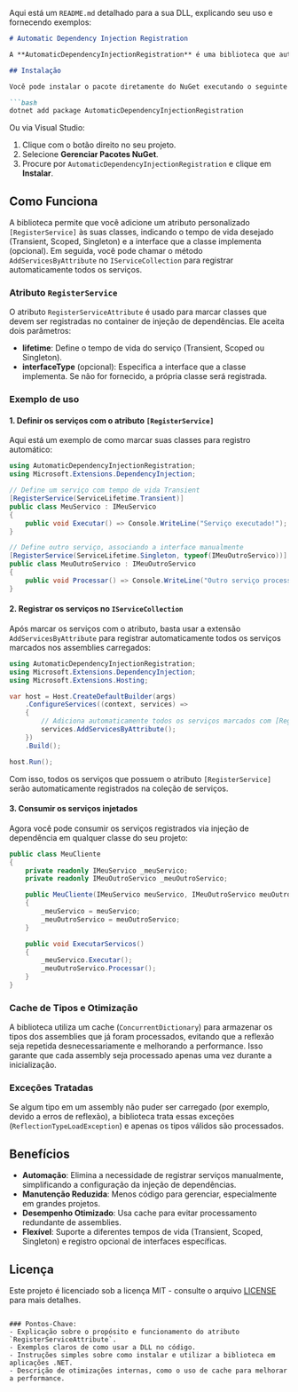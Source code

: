 Aqui está um `README.md` detalhado para a sua DLL, explicando seu uso e fornecendo exemplos:

```md
# Automatic Dependency Injection Registration

A **AutomaticDependencyInjectionRegistration** é uma biblioteca que automatiza o processo de registro de serviços na injeção de dependência em projetos .NET, utilizando atributos personalizados. Isso reduz a necessidade de registrar manualmente cada serviço no `IServiceCollection`, simplificando o processo e tornando o código mais limpo e fácil de manter.

## Instalação

Você pode instalar o pacote diretamente do NuGet executando o seguinte comando no terminal:

```bash
dotnet add package AutomaticDependencyInjectionRegistration
```

Ou via Visual Studio:

1. Clique com o botão direito no seu projeto.
2. Selecione **Gerenciar Pacotes NuGet**.
3. Procure por `AutomaticDependencyInjectionRegistration` e clique em **Instalar**.

## Como Funciona

A biblioteca permite que você adicione um atributo personalizado `[RegisterService]` às suas classes, indicando o tempo de vida desejado (Transient, Scoped, Singleton) e a interface que a classe implementa (opcional). Em seguida, você pode chamar o método `AddServicesByAttribute` no `IServiceCollection` para registrar automaticamente todos os serviços.

### Atributo `RegisterService`

O atributo `RegisterServiceAttribute` é usado para marcar classes que devem ser registradas no container de injeção de dependências. Ele aceita dois parâmetros:

- **lifetime**: Define o tempo de vida do serviço (Transient, Scoped ou Singleton).
- **interfaceType** (opcional): Especifica a interface que a classe implementa. Se não for fornecido, a própria classe será registrada.

### Exemplo de uso

#### 1. Definir os serviços com o atributo `[RegisterService]`

Aqui está um exemplo de como marcar suas classes para registro automático:

```csharp
using AutomaticDependencyInjectionRegistration;
using Microsoft.Extensions.DependencyInjection;

// Define um serviço com tempo de vida Transient
[RegisterService(ServiceLifetime.Transient)]
public class MeuServico : IMeuServico
{
    public void Executar() => Console.WriteLine("Serviço executado!");
}

// Define outro serviço, associando a interface manualmente
[RegisterService(ServiceLifetime.Singleton, typeof(IMeuOutroServico))]
public class MeuOutroServico : IMeuOutroServico
{
    public void Processar() => Console.WriteLine("Outro serviço processado!");
}
```

#### 2. Registrar os serviços no `IServiceCollection`

Após marcar os serviços com o atributo, basta usar a extensão `AddServicesByAttribute` para registrar automaticamente todos os serviços marcados nos assemblies carregados:

```csharp
using AutomaticDependencyInjectionRegistration;
using Microsoft.Extensions.DependencyInjection;
using Microsoft.Extensions.Hosting;

var host = Host.CreateDefaultBuilder(args)
    .ConfigureServices((context, services) =>
    {
        // Adiciona automaticamente todos os serviços marcados com [RegisterService]
        services.AddServicesByAttribute();
    })
    .Build();

host.Run();
```

Com isso, todos os serviços que possuem o atributo `[RegisterService]` serão automaticamente registrados na coleção de serviços.

#### 3. Consumir os serviços injetados

Agora você pode consumir os serviços registrados via injeção de dependência em qualquer classe do seu projeto:

```csharp
public class MeuCliente
{
    private readonly IMeuServico _meuServico;
    private readonly IMeuOutroServico _meuOutroServico;

    public MeuCliente(IMeuServico meuServico, IMeuOutroServico meuOutroServico)
    {
        _meuServico = meuServico;
        _meuOutroServico = meuOutroServico;
    }

    public void ExecutarServicos()
    {
        _meuServico.Executar();
        _meuOutroServico.Processar();
    }
}
```

### Cache de Tipos e Otimização

A biblioteca utiliza um cache (`ConcurrentDictionary`) para armazenar os tipos dos assemblies que já foram processados, evitando que a reflexão seja repetida desnecessariamente e melhorando a performance. Isso garante que cada assembly seja processado apenas uma vez durante a inicialização.

### Exceções Tratadas

Se algum tipo em um assembly não puder ser carregado (por exemplo, devido a erros de reflexão), a biblioteca trata essas exceções (`ReflectionTypeLoadException`) e apenas os tipos válidos são processados.

## Benefícios

- **Automação**: Elimina a necessidade de registrar serviços manualmente, simplificando a configuração da injeção de dependências.
- **Manutenção Reduzida**: Menos código para gerenciar, especialmente em grandes projetos.
- **Desempenho Otimizado**: Usa cache para evitar processamento redundante de assemblies.
- **Flexível**: Suporte a diferentes tempos de vida (Transient, Scoped, Singleton) e registro opcional de interfaces específicas.


## Licença

Este projeto é licenciado sob a licença MIT - consulte o arquivo [LICENSE](LICENSE) para mais detalhes.
```

### Pontos-Chave:
- Explicação sobre o propósito e funcionamento do atributo `RegisterServiceAttribute`.
- Exemplos claros de como usar a DLL no código.
- Instruções simples sobre como instalar e utilizar a biblioteca em aplicações .NET.
- Descrição de otimizações internas, como o uso de cache para melhorar a performance.